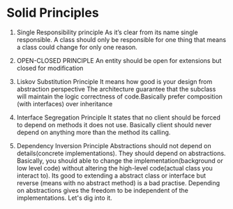 # Solid Principles

1. Single Responsibility principle
As it’s clear from its name single responsible. A class should only be responsible for one thing that means a class could change for only one reason.

2. OPEN-CLOSED PRINCIPLE
An entity should be open for extensions but closed for modification

3. Liskov Substitution Principle
It means how good is your design from abstraction perspective
The architecture guarantee that the subclass will maintain the logic correctness of code.Basically prefer composition (with interfaces) over inheritance


4. Interface Segregation Principle
It states that no client should be forced to depend on methods it does not use.
Basically client should never depend on anything more than the method its calling.

5. Dependency Inversion Principle
Abstractions should not depend on details(concrete implementations). They should depend on abstractions.
Basically, you should able to change the implementation(background or low level code) without altering the high-level code(actual class you interact to).
Its good to extending a abstract class or interface but reverse (means with no abstract method) is a bad practise.
Depending on abstractions gives the freedom to be independent of the implementations. Let's dig into it.